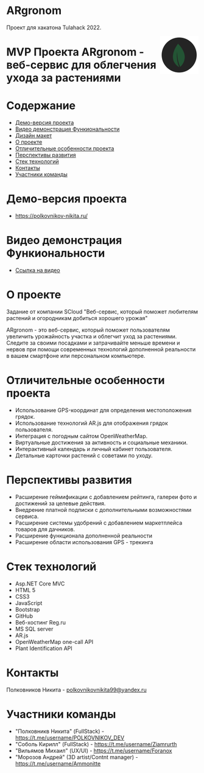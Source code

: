 # ARgronom
Проект для хакатона Tulahack 2022.


<img src="ARgronom/ARgronom/wwwroot/img/icons/1.png" align="right" />

# MVP Проекта ARgronom - веб-сервис для облегчения ухода за растениями

# Содержание
* [Демо-версия проекта](#demo)
* [Видео демонстрация Функиональности](#videodemo)
* [Дизайн макет](#layout)
* [О проекте](#about)
* [Отличительные особенности проекта](#special)
* [Перспективы развития](#perspectives)
* [Стек технологий](#technology-stack)
* [Контакты](#contacts)
* [Участники команды](#team-members)

# <a name="demo"></a>Демо-версия проекта
* https://polkovnikov-nikita.ru/

# <a name="videodemo"></a>Видео демонстрация Функиональности
* [Ссылка на видео](https://drive.google.com/file/d/1_WrJMZninEHYPHArBL38TxxyVAjXg3wA/view)

# <a name="about"></a>О проекте
Задание от компании SCloud "Веб-сервис, который поможет любителям растений и огородникам добиться хорошего урожая"

ARgronom - это веб-сервис, который поможет пользователям увеличить урожайность участка и облегчит уход за растениями. 
Следите за своими посадками и затрачивайте меньше времени и нервов при помощи современных технологий дополненной реальности в вашем смартфоне или персональном компьютере. 

# <a name="special"></a>Отличительные особенности проекта
* Использование GPS-координат для определения местоположения грядок. 
* Использование технологий AR.js для отображения грядок пользователя.
* Интеграция с погодным сайтом OpenWeatherMap. 
* Виртуальные достижения за активность и социальные механики.
* Интерактивный календарь и личный кабинет пользователя. 
* Детальные карточки растений с советами по уходу. 

# <a name="perspectives"></a>Перспективы развития
* Расширение геймификации с добавлением рейтинга, галереи фото и достижений за целевые действия.
* Внедрение платной подписки с дополнительными возможностями сервиса.
* Расширение системы удобрений с добавлением маркетплейса товаров для дачников.
* Расширение функционала дополненной реальности
* Расширение области использования GPS - трекинга

# <a name="technology-stack"></a>Стек технологий
* Asp.NET Core MVC
* HTML 5
* CSS3
* JavaScript
* Bootstrap
* GitHub
* Веб-хостинг Reg.ru
* MS SQL server
* AR.js
* OpenWeatherMap one-call API
* Plant Identification API

# <a name="contacts"></a>Контакты
Полковников Никита - polkovnikovnikita99@yandex.ru

# <a name="team-members"></a>Участники команды
* "Полковникв Никита" (FullStack) - https://t.me/username/POLKOVNIKOV_DEV
* "Соболь Кирилл" (FullStack) - https://t.me/username/Ziamrurth
* "Вильямов Михаил" (UX/UI) - https://t.me/username/Foranox
* "Морозов Андрей" (3D artist/Contnt manager) - https://t.me/username/Ammonitte
